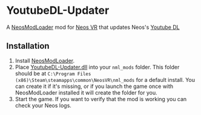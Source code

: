 # YoutubeDL-Updater

A [NeosModLoader](https://github.com/zkxs/NeosModLoader) mod for [Neos VR](https://neos.com/) that updates Neos's [Youtube DL](https://github.com/yt-dlp/yt-dlp)

## Installation
1. Install [NeosModLoader](https://github.com/zkxs/NeosModLoader).
1. Place [YoutubeDL-Updater.dll](https://github.com/dfgHiatus/YoutubeDL-Updater/releases/latest/download/YoutubeDL-Updater.dll) into your `nml_mods` folder. This folder should be at `C:\Program Files (x86)\Steam\steamapps\common\NeosVR\nml_mods` for a default install. You can create it if it's missing, or if you launch the game once with NeosModLoader installed it will create the folder for you.
1. Start the game. If you want to verify that the mod is working you can check your Neos logs.